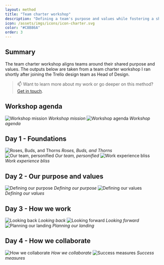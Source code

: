 ```yaml
---
layout: method
title: "Team charter workshop"
description: "Defining a team's purpose and values while fostering a shared understanding and sense of connection."
icon: /assets/imgs/icons/icon-charter.svg
color: "#C8B86A"
order: 3
---
```

## Summary

The team charter workshop aligns teams around their shared purpose and values. The outputs below are taken from a team charter workshop I ran shortly after joining the Trello design team as Head of Design.

> 📫 Want to learn more about my work or go deeper on this method? <a href="https://linkedin.com/in/liamgreig">Get in touch</a>.

## Workshop agenda

![Workshop mission](/assets/work/charter-workshop/01.png)
*Workshop mission*
![Workshop agenda](/assets/work/charter-workshop/02.png)
*Workshop agenda*

## Day 1 - Foundations

![Roses, Buds, and Thorns](/assets/work/charter-workshop/03.png)
*Roses, Buds, and Thorns*
![Our team, personified](/assets/work/charter-workshop/04.png)
*Our team, personified*
![Work experience bliss](/assets/work/charter-workshop/05.png)
*Work experience bliss*

## Day 2 - Our purpose and values
![Defining our purpose](/assets/work/charter-workshop/06.png)
*Defining our purpose*
![Defining our values](/assets/work/charter-workshop/07.png)
*Defining our values*

## Day 3 - How we work
![Looking back](/assets/work/charter-workshop/08.png)
*Looking back*
![Looking forward](/assets/work/charter-workshop/09.png)
*Looking forward*
![Planning our landing](/assets/work/charter-workshop/10.png)
*Planning our landing*

## Day 4 - How we collaborate
![How we collaborate](/assets/work/charter-workshop/11.png)
*How we collaborate*
![Success measures](/assets/work/charter-workshop/12.png)
*Success measures*


